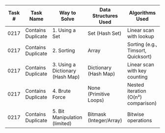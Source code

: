 | Task # | Task Name         | Way to Solve                     | Data Structures Used     | Algorithms Used                     |
|--------|-------------------|----------------------------------|---------------------------|-------------------------------------|
| 0217    | Contains Duplicate | 1. Using a Set                   | Set (Hash Set)            | Linear scan with lookup             |
| 0217    | Contains Duplicate | 2. Sorting                       | Array                     | Sorting (e.g., Timsort, Quicksort)  |
| 0217    | Contains Duplicate | 3. Using a Dictionary (Hash Map) | Dictionary (Hash Map)     | Linear scan with key counting       |
| 0217    | Contains Duplicate | 4. Brute Force                   | None (Primitive Loops)    | Nested iteration (O(n²) comparison) |
| 0217    | Contains Duplicate | 5. Bit Manipulation (limited)    | Bitmask (Integer/Array)   | Bitwise operations                  |
